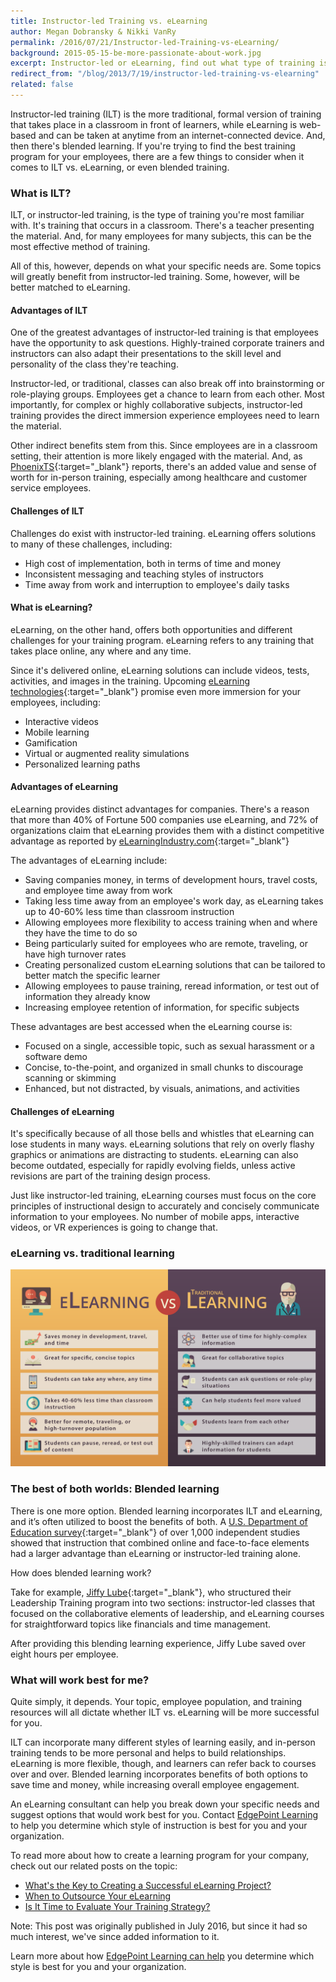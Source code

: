 ```yaml
---
title: Instructor-led Training vs. eLearning
author: Megan Dobransky & Nikki VanRy
permalink: /2016/07/21/Instructor-led-Training-vs-eLearning/
background: 2015-05-15-be-more-passionate-about-work.jpg
excerpt: Instructor-led or eLearning, find out what type of training is right for you.
redirect_from: "/blog/2013/7/19/instructor-led-training-vs-elearning"
related: false
---
```


Instructor-led training (ILT) is the more traditional, formal version of training that takes place in a classroom in front of learners, while eLearning is web-based and can be taken at anytime from an internet-connected device. And, then there's blended learning. If you're trying to find the best training program for your employees, there are a few things to consider when it comes to ILT vs. eLearning, or even blended training.

### What is ILT?

ILT, or instructor-led training, is the type of training you're most familiar with. It's training that occurs in a classroom. There's a teacher presenting the material. And, for many employees for many subjects, this can be the most effective method of training.

All of this, however, depends on what your specific needs are. Some topics will greatly benefit from instructor-led training. Some, however, will be better matched to eLearning.

#### Advantages of ILT

One of the greatest advantages of instructor-led training is that employees have the opportunity to ask questions. Highly-trained corporate trainers and instructors can also adapt their presentations to the skill level and personality of the class they're teaching.

Instructor-led, or traditional, classes can also break off into brainstorming or role-playing groups. Employees get a chance to learn from each other. Most importantly, for complex or highly collaborative subjects, instructor-led training provides the direct immersion experience employees need to learn the material.

Other indirect benefits stem from this. Since employees are in a classroom setting, their attention is more likely engaged with the material. And, as [PhoenixTS](https://phoenixts.com/blog/online-training-vs-instructor-led-training/){:target="_blank"} reports, there's an added value and sense of worth for in-person training, especially among healthcare and customer service employees.

#### Challenges of ILT
Challenges do exist with instructor-led training. eLearning offers solutions to many of these challenges, including:

*  High cost of implementation, both in terms of time and money
*  Inconsistent messaging and teaching styles of instructors
*  Time away from work and interruption to employee's daily tasks


#### What is eLearning?
eLearning, on the other hand, offers both opportunities and different challenges for your training program. eLearning refers to any training that takes place online, any where and any time.

Since it's delivered online, eLearning solutions can include videos, tests, activities, and images in the training. Upcoming [eLearning technologies](https://elearningindustry.com/elearning-trends-and-predictions-2017){:target="_blank"} promise even more immersion for your employees, including:

*  Interactive videos
*  Mobile learning
*  Gamification
*  Virtual or augmented reality simulations
*  Personalized learning paths

#### Advantages of eLearning
eLearning provides distinct advantages for companies. There's a reason that more than 40% of Fortune 500 companies use eLearning, and 72% of organizations claim that eLearning provides them with a distinct competitive advantage as reported by [eLearningIndustry.com](https://elearningindustry.com/elearning-statistics-and-facts-for-2015){:target="_blank"}

The advantages of eLearning include:

*  Saving companies money, in terms of development hours, travel costs, and employee time away from work
*  Taking less time away from an employee's work day, as eLearning takes up to 40-60% less time than classroom instruction
*  Allowing employees more flexibility to access training when and where they have the time to do so
*  Being particularly suited for employees who are remote, traveling, or have high turnover rates
*  Creating personalized custom eLearning solutions that can be tailored to better match the specific learner
*  Allowing employees to pause training, reread information, or test out of information they already know
*  Increasing employee retention of information, for specific subjects

These advantages are best accessed when the eLearning course is:

*  Focused on a single, accessible topic, such as sexual harassment or a software demo
*  Concise, to-the-point, and organized in small chunks to discourage scanning or skimming
*  Enhanced, but not distracted, by visuals, animations, and activities

#### Challenges of eLearning

It's specifically because of all those bells and whistles that eLearning can lose students in many ways. eLearning solutions that rely on overly flashy graphics or animations are distracting to students. eLearning can also become outdated, especially for rapidly evolving fields, unless active revisions are part of the training design process.

Just like instructor-led training, eLearning courses must focus on the core principles of instructional design to accurately and concisely communicate information to your employees. No number of mobile apps, interactive videos, or VR experiences is going to change that.

### eLearning vs. traditional learning
![elearning vs traditional learning infographic](/assets/images/blog/elearning-vs-traditional-learning-infographic.svg)

### The best of both worlds: Blended learning
There is one more option. Blended learning incorporates ILT and eLearning, and it’s often utilized to boost the benefits of both. A [U.S. Department of Education survey](https://www2.ed.gov/rschstat/eval/tech/evidence-based-practices/finalreport.pdf){:target="_blank"} of over 1,000 independent studies showed that instruction that combined online and face-to-face elements had a larger advantage than eLearning or instructor-led training alone.

How does blended learning work?

Take for example, [Jiffy Lube](https://trainingmag.com/trgmag-article/online-vs-class-success){:target="_blank"}, who structured their Leadership Training program into two sections: instructor-led classes that focused on the collaborative elements of leadership, and eLearning courses for straightforward topics like financials and time management.

After providing this blending learning experience, Jiffy Lube saved over eight hours per employee.

### What will work best for me?
Quite simply, it depends. Your topic, employee population, and training resources will all dictate whether ILT vs. eLearning will be more successful for you.

ILT can incorporate many different styles of learning easily, and in-person training tends to be more personal and helps to build relationships. eLearning is more flexible, though, and learners can refer back to courses over and over. Blended learning incorporates benefits of both options to save time and money, while increasing overall employee engagement.

An eLearning consultant can help you break down your specific needs and suggest options that would work best for you. Contact [EdgePoint Learning](http://www.edgepointlearning.com/solutions/) to help you determine which style of instruction is best for you and your organization.

To read more about how to create a learning program for your company, check out our related posts on the topic:

*  [What's the Key to Creating a Successful eLearning Project?](http://www.edgepointlearning.com/2016/03/15/whats-the-key-to-creating-a-successful-elearning-project/)
*  [When to Outsource Your eLearning](http://www.edgepointlearning.com/2015/12/15/when-to-outsource-your-elearning/)
*  [Is It Time to Evaluate Your Training Strategy?](http://www.edgepointlearning.com/2016/06/01/is-it-time-to-evaluate-your-training-strategy/)

Note: This post was originally published in July 2016, but since it had so much interest, we've since added information to it.

Learn more about how [EdgePoint Learning can help](/solutions/) you determine which style is best for you and your organization.
